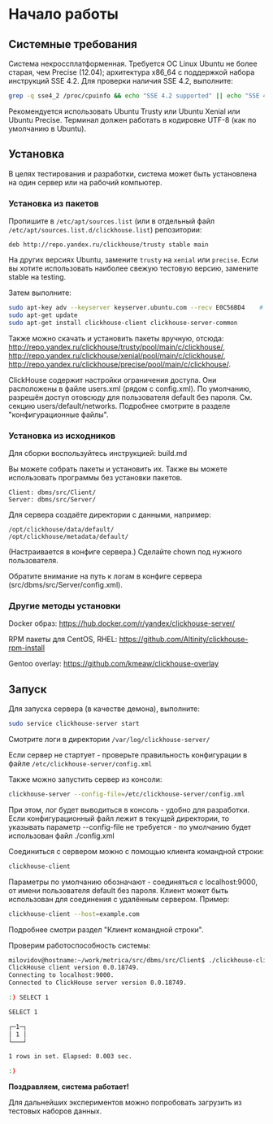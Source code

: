 # Начало работы

## Системные требования

Система некроссплатформенная. Требуется ОС Linux Ubuntu не более старая, чем Precise (12.04); архитектура x86_64 с поддержкой набора инструкций SSE 4.2.
Для проверки наличия SSE 4.2, выполните:

```bash
grep -q sse4_2 /proc/cpuinfo && echo "SSE 4.2 supported" || echo "SSE 4.2 not supported"
```

Рекомендуется использовать Ubuntu Trusty или Ubuntu Xenial или Ubuntu Precise.
Терминал должен работать в кодировке UTF-8 (как по умолчанию в Ubuntu).

## Установка

В целях тестирования и разработки, система может быть установлена на один сервер или на рабочий компьютер.

### Установка из пакетов

Пропишите в `/etc/apt/sources.list` (или в отдельный файл `/etc/apt/sources.list.d/clickhouse.list`) репозитории:

```text
deb http://repo.yandex.ru/clickhouse/trusty stable main
```

На других версиях Ubuntu, замените `trusty` на `xenial` или `precise`.
Если вы хотите использовать наиболее свежую тестовую версию, замените stable на testing.

Затем выполните:

```bash
sudo apt-key adv --keyserver keyserver.ubuntu.com --recv E0C56BD4    # optional
sudo apt-get update
sudo apt-get install clickhouse-client clickhouse-server-common
```

Также можно скачать и установить пакеты вручную, отсюда:
<http://repo.yandex.ru/clickhouse/trusty/pool/main/c/clickhouse/>,
<http://repo.yandex.ru/clickhouse/xenial/pool/main/c/clickhouse/>,
<http://repo.yandex.ru/clickhouse/precise/pool/main/c/clickhouse/>.

ClickHouse содержит настройки ограничения доступа. Они расположены в файле users.xml (рядом с config.xml).
По умолчанию, разрешён доступ отовсюду для пользователя default без пароля. См. секцию users/default/networks.
Подробнее смотрите в разделе "конфигурационные файлы".

### Установка из исходников

Для сборки воспользуйтесь инструкцией: build.md

Вы можете собрать пакеты и установить их.
Также вы можете использовать программы без установки пакетов.

```text
Client: dbms/src/Client/
Server: dbms/src/Server/
```

Для сервера создаёте директории с данными, например:

```text
/opt/clickhouse/data/default/
/opt/clickhouse/metadata/default/
```

(Настраивается в конфиге сервера.)
Сделайте chown под нужного пользователя.

Обратите внимание на путь к логам в конфиге сервера (src/dbms/src/Server/config.xml).

### Другие методы установки

Docker образ: <https://hub.docker.com/r/yandex/clickhouse-server/>

RPM пакеты для CentOS, RHEL: <https://github.com/Altinity/clickhouse-rpm-install>

Gentoo overlay: <https://github.com/kmeaw/clickhouse-overlay>

## Запуск

Для запуска сервера (в качестве демона), выполните:

```bash
sudo service clickhouse-server start
```

Смотрите логи в директории `/var/log/clickhouse-server/`

Если сервер не стартует - проверьте правильность конфигурации в файле `/etc/clickhouse-server/config.xml`

Также можно запустить сервер из консоли:

```bash
clickhouse-server --config-file=/etc/clickhouse-server/config.xml
```

При этом, лог будет выводиться в консоль - удобно для разработки.
Если конфигурационный файл лежит в текущей директории, то указывать параметр --config-file не требуется - по умолчанию будет использован файл ./config.xml

Соединиться с сервером можно с помощью клиента командной строки:

```bash
clickhouse-client
```

Параметры по умолчанию обозначают - соединяться с localhost:9000, от имени пользователя default без пароля.
Клиент может быть использован для соединения с удалённым сервером. Пример:

```bash
clickhouse-client --host=example.com
```

Подробнее смотри раздел "Клиент командной строки".

Проверим работоспособность системы:

```bash
milovidov@hostname:~/work/metrica/src/dbms/src/Client$ ./clickhouse-client
ClickHouse client version 0.0.18749.
Connecting to localhost:9000.
Connected to ClickHouse server version 0.0.18749.

:) SELECT 1

SELECT 1

┌─1─┐
│ 1 │
└───┘

1 rows in set. Elapsed: 0.003 sec.

:)
```

**Поздравляем, система работает!**

Для дальнейших экспериментов можно попробовать загрузить из тестовых наборов данных.